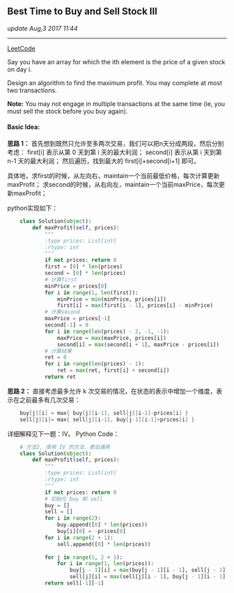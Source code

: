 ## Best Time to Buy and Sell Stock III
_update Aug,3 2017 11:44_

---
[LeetCode](https://leetcode.com/problems/best-time-to-buy-and-sell-stock-iii/description/)

Say you have an array for which the ith element is the price of a given stock on day i.

Design an algorithm to find the maximum profit. You may complete at most two transactions.

**Note:**
You may not engage in multiple transactions at the same time (ie, you must sell the stock before you buy again).

#### Basic Idea:
**思路 1：**
首先想到既然只允许至多两次交易，我们可以把n天分成两段，然后分别考虑：
first[i]  表示从第 0 天到第 i 天的最大利润；
second[i] 表示从第 i 天到第 n-1 天的最大利润；
然后遍历，找到最大的 first[i]+second[i+1] 即可。

具体地，求first的时候，从左向右，maintain一个当前最低价格，每次计算更新maxProfit；
求second的时候，从右向左，maintain一个当前maxPrice，每次更新maxProfit；

python实现如下：
```python
    class Solution(object):
        def maxProfit(self, prices):
            """
            :type prices: List[int]
            :rtype: int
            """
            if not prices: return 0
            first = [0] * len(prices)
            second = [0] * len(prices)
            # 计算first
            minPrice = prices[0]
            for i in range(1, len(first)):
                minPrice = min(minPrice, prices[i])
                first[i] = max(first[i - 1], prices[i] - minPrice)
            # 计算second
            maxPrice = prices[-1]
            second[-1] = 0
            for i in range(len(prices) - 2, -1, -1):
                maxPrice = max(maxPrice, prices[i])
                second[i] = max(second[i + 1], maxPrice - prices[i])
            # 计算结果
            ret = 0
            for i in range(len(prices) - 1):
                ret = max(ret, first[i] + second[i])
            return ret
```

**思路 2：**
直接考虑最多允许 k 次交易的情况，在状态的表示中增加一个维度，表示在之前最多有几次交易：
```java
    buy[j][i] = max{ buy[j][i-1], sell[j][i-1]-prices[i] }
    sell[j][i]= max{ sell[j][i-1], buy[j-1][i-1]+prices[i] }
```
详细解释见下一题：IV。
Python Code：
```python
    # 方法2, 使用 IV 的方法，更加通用
    class Solution(object):
        def maxProfit(self, prices):
            """
            :type prices: List[int]
            :rtype: int
            """
            if not prices: return 0
            # 初始化 buy 和 sell 
            buy = []
            sell = []
            for i in range(2):
                buy.append([0] * len(prices))
                buy[i][0] = -prices[0]
            for i in range(2 + 1):
                sell.append([0] * len(prices))
            
            for j in range(1, 2 + 1):
                for i in range(1, len(prices)):
                    buy[j - 1][i] = max(buy[j - 1][i - 1], sell[j - 1][i - 1] - prices[i])
                    sell[j][i] = max(sell[j][i - 1], buy[j - 1][i - 1] + prices[i])
            return sell[-1][-1]
```










